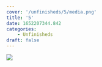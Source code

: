 ```yaml
---
cover: '/unfinisheds/5/media.png'
title: '5'
date: 1652207344.842
categories:
    - Unfinisheds
draft: false
---
```


![](media.png)

                